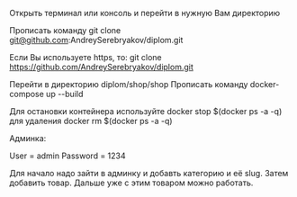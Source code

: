 Открыть терминал или консоль и перейти в нужную Вам директорию

Прописать команду git clone git@github.com:AndreySerebryakov/diplom.git

Если Вы используете https, то: git clone https://github.com/AndreySerebryakov/diplom.git

Перейти в директорию diplom/shop/shop Прописать команду docker-compose up --build

Для остановки контейнера используйте docker stop $(docker ps -a -q)
для удаления docker rm $(docker ps -a -q)

Админка:

User = admin
Password = 1234

Для начало надо зайти в админку и добавть категорию и её slug. Затем добавить товар. Дальше уже с этим товаром можно работать.
